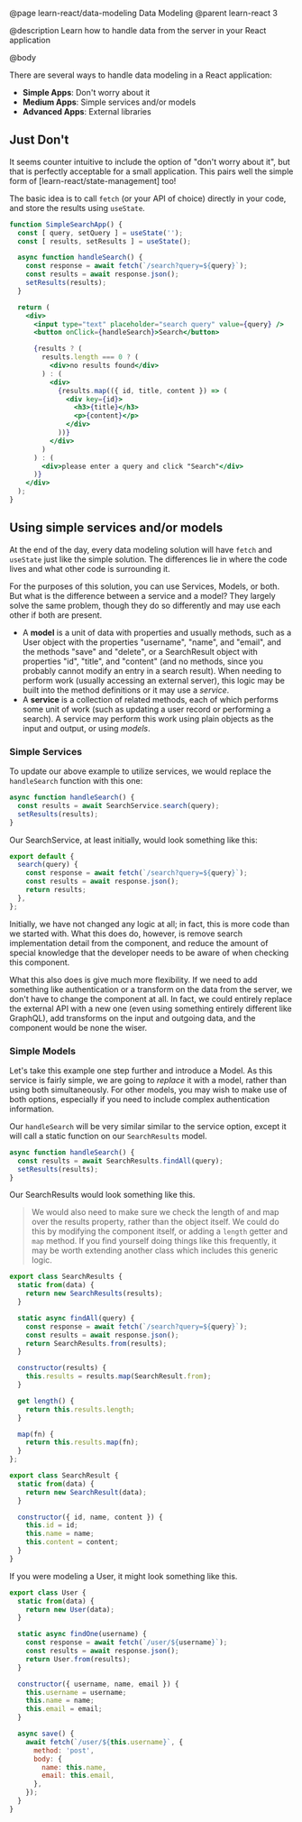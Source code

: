 @page learn-react/data-modeling Data Modeling
@parent learn-react 3

@description Learn how to handle data from the server in your React application

@body

There are several ways to handle data modeling in a React application:

- **Simple Apps**: Don't worry about it
- **Medium Apps**: Simple services and/or models
- **Advanced Apps**: External libraries

## Just Don't

It seems counter intuitive to include the option of "don't worry about it", but that is perfectly acceptable for a small application. This pairs well the simple form of [learn-react/state-management] too!

The basic idea is to call `fetch` (or your API of choice) directly in your code, and store the results using `useState`.

```jsx
function SimpleSearchApp() {
  const [ query, setQuery ] = useState('');
  const [ results, setResults ] = useState();

  async function handleSearch() {
    const response = await fetch(`/search?query=${query}`);
    const results = await response.json();
    setResults(results);
  }

  return (
    <div>
      <input type="text" placeholder="search query" value={query} />
      <button onClick={handleSearch}>Search</button>

      {results ? (
        results.length === 0 ? (
          <div>no results found</div>
        ) : (
          <div>
            {results.map(({ id, title, content }) => (
              <div key={id}>
                <h3>{title}</h3>
                <p>{content}</p>
              </div>
            ))}
          </div>
        )
      ) : (
        <div>please enter a query and click "Search"</div>
      )}
    </div>
  );
}
```

## Using simple services and/or models

At the end of the day, every data modeling solution will have `fetch` and `useState` just like the simple solution. The differences lie in where the code lives and what other code is surrounding it.

For the purposes of this solution, you can use Services, Models, or both. But what is the difference between a service and a model? They largely solve the same problem, though they do so differently and may use each other if both are present.

* A **model** is a unit of data with properties and usually methods, such as a User object with the properties "username", "name", and "email", and the methods "save" and "delete", or a SearchResult object with properties "id", "title", and "content" (and no methods, since you probably cannot modify an entry in a search result). When needing to perform work (usually accessing an external server), this logic may be built into the method definitions or it may use a _service_.
* A **service** is a collection of related methods, each of which performs some unit of work (such as updating a user record or performing a search). A service may perform this work using plain objects as the input and output, or using _models_.

### Simple Services

To update our above example to utilize services, we would replace the `handleSearch` function with this one:

```js
async function handleSearch() {
  const results = await SearchService.search(query);
  setResults(results);
}
```

Our SearchService, at least initially, would look something like this:

```js
export default {
  search(query) {
    const response = await fetch(`/search?query=${query}`);
    const results = await response.json();
    return results;
  },
};
```

Initially, we have not changed any logic at all; in fact, this is more code than we started with. What this does do, however, is remove search implementation detail from the component, and reduce the amount of special knowledge that the developer needs to be aware of when checking this component.

What this also does is give much more flexibility. If we need to add something like authentication or a transform on the data from the server, we don't have to change the component at all. In fact, we could entirely replace the external API with a new one (even using something entirely different like GraphQL), add transforms on the input and outgoing data, and the component would be none the wiser.

### Simple Models

Let's take this example one step further and introduce a Model. As this service is fairly simple, we are going to _replace_ it with a model, rather than using both simultaneously. For other models, you may wish to make use of both options, especially if you need to include complex authentication information.

Our `handleSearch` will be very similar similar to the service option, except it will call a static function on our `SearchResults` model.

```js
async function handleSearch() {
  const results = await SearchResults.findAll(query);
  setResults(results);
}
```

Our SearchResults would look something like this.

> We would also need to make sure we check the length of and map over the results property, rather than the object itself. We could do this by modifying the component itself, or adding a `length` getter and `map` method. If you find yourself doing things like this frequently, it may be worth extending another class which includes this generic logic.

```js
export class SearchResults {
  static from(data) {
    return new SearchResults(results);
  }

  static async findAll(query) {
    const response = await fetch(`/search?query=${query}`);
    const results = await response.json();
    return SearchResults.from(results);
  }

  constructor(results) {
    this.results = results.map(SearchResult.from);
  }

  get length() {
    return this.results.length;
  }

  map(fn) {
    return this.results.map(fn);
  }
};

export class SearchResult {
  static from(data) {
    return new SearchResult(data);
  }

  constructor({ id, name, content }) {
    this.id = id;
    this.name = name;
    this.content = content;
  }
}
```

If you were modeling a User, it might look something like this.

```js
export class User {
  static from(data) {
    return new User(data);
  }

  static async findOne(username) {
    const response = await fetch(`/user/${username}`);
    const results = await response.json();
    return User.from(results);
  }

  constructor({ username, name, email }) {
    this.username = username;
    this.name = name;
    this.email = email;
  }

  async save() {
    await fetch(`/user/${this.username}`, {
      method: 'post',
      body: {
        name: this.name,
        email: this.email,
      },
    });
  }
}
```
